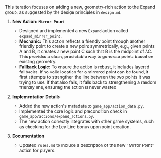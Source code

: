This iteration focuses on adding a new, geometry-rich action to the Expand group, as suggested by the design principles in `design.md`.

1.  **New Action: `Mirror Point`**
    *   Designed and implemented a new `Expand` action called `expand_mirror_point`.
    *   **Mechanic:** This action reflects a friendly point through another friendly point to create a new point symmetrically, e.g., given points A and B, it creates a new point C such that B is the midpoint of AC. This provides a clean, predictable way to generate points based on existing geometry.
    *   **Fallback Logic:** To ensure the action is robust, it includes layered fallbacks. If no valid location for a mirrored point can be found, it first attempts to strengthen the line between the two points it was trying to use. If that also fails, it falls back to strengthening a random friendly line, ensuring the action is never wasted.

2.  **Implementation Details**
    *   Added the new action's metadata to `game_app/action_data.py`.
    *   Implemented the core logic and precondition check in `game_app/actions/expand_actions.py`.
    *   The new action correctly integrates with other game systems, such as checking for the Ley Line bonus upon point creation.

3.  **Documentation**
    *   Updated `rules.md` to include a description of the new "Mirror Point" action for players.